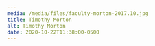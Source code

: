 ```yaml
---
media: /media/files/faculty-morton-2017.10.jpg
title: Timothy Morton
alt: Timothy Morton
date: 2020-10-22T11:38:00-0500
---
```

